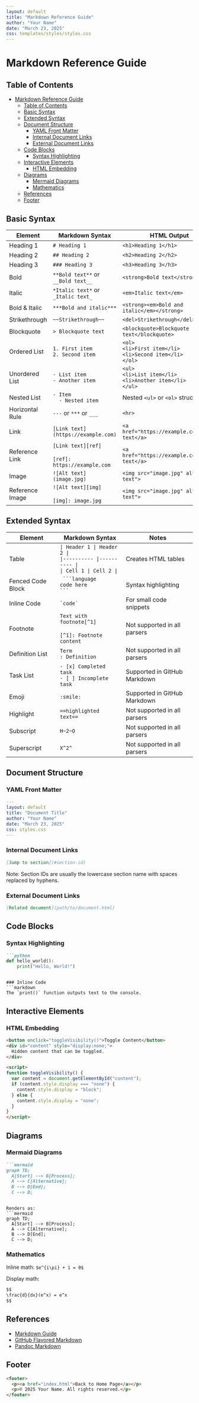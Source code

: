 ```yaml
---
layout: default
title: "Markdown Reference Guide"
author: "Your Name"
date: "March 23, 2025"
css: templates/styles/styles.css
---
```


# Markdown Reference Guide

## Table of Contents
- [Markdown Reference Guide](#markdown-reference-guide)
  - [Table of Contents](#table-of-contents)
  - [Basic Syntax](#basic-syntax)
  - [Extended Syntax](#extended-syntax)
  - [Document Structure](#document-structure)
    - [YAML Front Matter](#yaml-front-matter)
    - [Internal Document Links](#internal-document-links)
    - [External Document Links](#external-document-links)
  - [Code Blocks](#code-blocks)
    - [Syntax Highlighting](#syntax-highlighting)
  - [Interactive Elements](#interactive-elements)
    - [HTML Embedding](#html-embedding)
  - [Diagrams](#diagrams)
    - [Mermaid Diagrams](#mermaid-diagrams)
    - [Mathematics](#mathematics)
  - [References](#references)
  - [Footer](#footer)

## Basic Syntax

| Element | Markdown Syntax | HTML Output |
|---------|----------------|-------------|
| Heading 1 | `# Heading 1` | `<h1>Heading 1</h1>` |
| Heading 2 | `## Heading 2` | `<h2>Heading 2</h2>` |
| Heading 3 | `### Heading 3` | `<h3>Heading 3</h3>` |
| Bold | `**Bold text**` or `__Bold text__` | `<strong>Bold text</strong>` |
| Italic | `*Italic text*` or `_Italic text_` | `<em>Italic text</em>` |
| Bold & Italic | `***Bold and italic***` | `<strong><em>Bold and italic</em></strong>` |
| Strikethrough | `~~Strikethrough~~` | `<del>Strikethrough</del>` |
| Blockquote | `> Blockquote text` | `<blockquote>Blockquote text</blockquote>` |
| Ordered List | `1. First item`<br>`2. Second item` | `<ol>`<br>`<li>First item</li>`<br>`<li>Second item</li>`<br>`</ol>` |
| Unordered List | `- List item`<br>`- Another item` | `<ul>`<br>`<li>List item</li>`<br>`<li>Another item</li>`<br>`</ul>` |
| Nested List | `- Item`<br>`  - Nested item` | Nested `<ul>` or `<ol>` structure |
| Horizontal Rule | `---` or `***` or `___` | `<hr>` |
| Link | `[Link text](https://example.com)` | `<a href="https://example.com">Link text</a>` |
| Reference Link | `[Link text][ref]`<br><br>`[ref]: https://example.com` | `<a href="https://example.com">Link text</a>` |
| Image | `![Alt text](image.jpg)` | `<img src="image.jpg" alt="Alt text">` |
| Reference Image | `![Alt text][img]`<br><br>`[img]: image.jpg` | `<img src="image.jpg" alt="Alt text">` |

## Extended Syntax

| Element | Markdown Syntax | Notes |
|---------|----------------|-------|
| Table | `\| Header 1 \| Header 2 \|`<br>`\|---------- \|---------- \|`<br>`\| Cell 1 \| Cell 2 \|` | Creates HTML tables |
| Fenced Code Block | ` ```language`<br>`code here`<br>` ``` ` | Syntax highlighting |
| Inline Code | `` `code` `` | For small code snippets |
| Footnote | `Text with footnote[^1]`<br><br>`[^1]: Footnote content` | Not supported in all parsers |
| Definition List | `Term`<br>`: Definition` | Not supported in all parsers |
| Task List | `- [x] Completed task`<br>`- [ ] Incomplete task` | Supported in GitHub Markdown |
| Emoji | `:smile:` | Supported in GitHub Markdown |
| Highlight | `==highlighted text==` | Not supported in all parsers |
| Subscript | `H~2~O` | Not supported in all parsers |
| Superscript | `X^2^` | Not supported in all parsers |

## Document Structure

### YAML Front Matter
```yaml
---
layout: default
title: "Document Title"
author: "Your Name"
date: "March 23, 2025"
css: styles.css
---
```

### Internal Document Links
```markdown
[Jump to section](#section-id)
```
Note: Section IDs are usually the lowercase section name with spaces replaced by hyphens.

### External Document Links
```markdown
[Related document](path/to/document.html)
```

## Code Blocks

### Syntax Highlighting
```markdown
```python
def hello_world():
    print("Hello, World!")
```
```

### Inline Code
```markdown
The `print()` function outputs text to the console.
```

## Interactive Elements

### HTML Embedding



```html
<button onclick="toggleVisibility()">Toggle Content</button>
<div id="content" style="display:none;">
  Hidden content that can be toggled.
</div>

<script>
function toggleVisibility() {
  var content = document.getElementById("content");
  if (content.style.display === "none") {
    content.style.display = "block";
  } else {
    content.style.display = "none";
  }
}
</script>
```

## Diagrams

### Mermaid Diagrams
```markdown
```mermaid
graph TD;
  A[Start] --> B[Process];
  A --> C[Alternative];
  B --> D[End];
  C --> D;
```
```

Renders as:
```mermaid
graph TD;
  A[Start] --> B[Process];
  A --> C[Alternative];
  B --> D[End];
  C --> D;
```

### Mathematics

Inline math: `$e^{i\pi} + 1 = 0$`

Display math:
```markdown
$$
\frac{d}{dx}(e^x) = e^x
$$
```

## References

- [Markdown Guide](https://www.markdownguide.org/)
- [GitHub Flavored Markdown](https://github.github.com/gfm/)
- [Pandoc Markdown](https://pandoc.org/MANUAL.html#pandocs-markdown)

## Footer

```html
<footer>
  <p><a href="index.html">Back to Home Page</a></p>
  <p>© 2025 Your Name. All rights reserved.</p>
</footer>
```